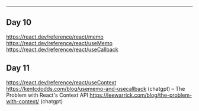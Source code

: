 ---

## Day 10

https://react.dev/reference/react/memo
https://react.dev/reference/react/useMemo
https://react.dev/reference/react/useCallback

## Day 11

https://react.dev/reference/react/useContext
https://kentcdodds.com/blog/usememo-and-usecallback (chatgpt)
– The Problem with React's Context API
https://leewarrick.com/blog/the-problem-with-context/ (chatgpt)
